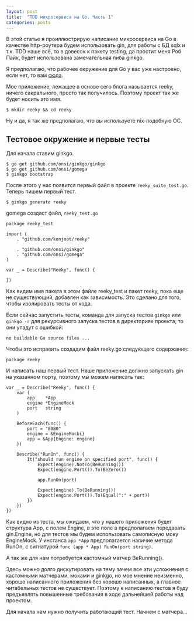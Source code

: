 ```yaml
---
layout: post
title:  "TDD микросервиса на Go. Часть 1"
categories: posts
---
```


В этой статье я проиллюстрирую написание микросервиса на Go в качестве http-роутера будем использовать gin, для работы с БД sqlx и т.к. TDD наше всё, то в довесок к пакету testing, да простит меня Роб Пайк, будет использована замечательная либа ginkgo.

Я предполагаю, что рабочее окружение для Go у вас уже настроено, если нет, то вам [сюда](https://golang.org/doc/code.html).

Мое приложение, лежащее в основе сего блога называется reeky, ничего сакрального, просто так получилось. Поэтому проект так же будет носить это имя.

	$ mkdir reeky && cd reeky

Ну и да, я так же предполагаю, что вы используете nix-подобную ОС.

Тестовое окружение и первые тесты
-------

Для начала ставим ginkgo.

	$ go get github.com/onsi/ginkgo/ginkgo
	$ go get github.com/onsi/gomega
	$ ginkgo bootstrap

После этого у нас появится первый файл в проекте `reeky_suite_test.go`. Теперь пишем первый тест.

	$ ginkgo generate reeky

gomega создаст файл, `reeky_test.go`

	package reeky_test

	import (
		. "github.com/konjoot/reeky"

		. "github.com/onsi/ginkgo"
		. "github.com/onsi/gomega"
	)

	var _ = Describe("Reeky", func() {

	})

 Как видим имя пакета в этом файле reeky_test  и пакет reeky, пока еще не существующий, добавлен как зависимость. Это сделано для того, чтобы изолировать тесты от кода.

 Если сейчас запустить тесты, команда для запуска тестов `ginkgo` или `ginkgo -r` для рекурсивного запуска тестов в директориях проекта; то они упадут с ошибкой:

	no buildable Go source files ...

Чтобы это исправить создадим файл reeky.go следующего содержания:

	package reeky

И написать наш первый тест. Наше приложение должно запускать gin на указанном порту, поэтому мы можем написать так:

	var _ = Describe("Reeky", func() {
		var (
			app    *App
			engine *EngineMock
			port   string
		)

		BeforeEach(func() {
			port = "8080"
			engine = &EngineMock{}
			app = &App{Engine: engine}
		})

		Describe("RunOn", func() {
			It("should run engine on specified port", func() {
				Expect(engine).NotTo(BeRunning())
				Expect(engine.Port()).To(BeZero())

				app.RunOn(port)

				Expect(engine).To(BeRunning())
				Expect(engine.Port()).To(Equal(":" + port))
			})
		})
	})

Как видно из теста, мы ожидаем, что у нашего приложения будет структура App, с полем Engine, в это поле в предполагаем передавать gin.Engine, но для тестов мы будем использовать самописную моку EngineMock. У инстанса `app *App` предполагается наличие метода RunOn, с сигнатурой `func (app * App) RunOn(port string)`.

А так же для нам потребуется кастомный матчер BeRunning().

Здесь можно долго дискутировать на тему зачем все эти усложнения с кастомными матчерами, моками и ginkgo, но мое мнение неизменно, хорошо написанного приложения без хорошо написанных, а главное читабельных тестов не существует. Поэтому к написанию тестов я буду предъявлять повышенные требования в ходе дальнейшей работы над проектом.

Для начала нам нужно получить работающий тест.
Начнем с матчера...
